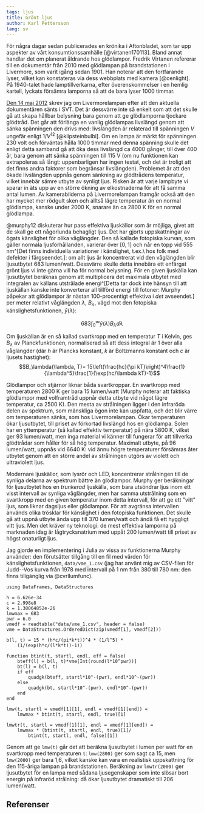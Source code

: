 ```yaml
---
tags: ljus
title: Grönt ljus
author: Karl Pettersson
lang: sv
---
```


För några dagar sedan publicerades en krönika i Aftonbladet, som tar upp
aspekter av vårt konsumtionssamhälle [@virtanen170113]. Bland annat handlar det
om planerat åldrande hos glödlampor. Fredrik Virtanen refererar till en
dokumentär från 2010 med glödlampan på brandstationen i Livermore, som varit
igång sedan 1901. Han noterar att den fortfarande lyser, vilket kan konstateras
via dess webbplats med kamera [@cenlight]. På 1940-talet hade lamptillverkarna,
efter överenskommelser i en hemlig kartell, lyckats försämra lamporna så att de
bara lyser 1000 timmar.

[Den 14 maj
2012](http://diversepedanteri.blogspot.se/2012/05/elden-pa-brandstationen.html)
skrev jag om Livermorelampan efter att den aktuella dokumentären sänts i SVT.
Det är dessvärre inte så enkelt som att det skulle gå att skapa hållbar
belysning bara genom att ge glödlamporna tjockare glödtråd. Det går att
förlänga en vanlig glödlampas livslängd genom att sänka spänningen den drivs
med: livslängden är relaterad till spänningen $V$ ungefär enligt $1/V^{12}$
[@klipsteinbulbi]. Om en lampa är märkt för spänningen 230 volt och förväntas
hålla 1000 timmar med denna spänning skulle det enligt detta samband gå att öka
dess livslängd ca 4000 gånger, till över 400 år, bara genom att sänka
spänningen till 115 V (om nu funktionen kan extrapoleras så långt:
uppenbarligen har ingen testat, och det är troligt att det finns andra faktorer
som begränsar livslängden). Problemet är att den ökade livslängden uppnås genom
sänkning av glödtrådens temperatur, vilket innebär sämre utbyte av synligt
ljus. Risken är att varje lampbyte vi sparar in äts upp av en större ökning av
elkostnaderna för att få samma antal lumen. Av kamerabilderna på
Livermorelampan framgår också att den har mycket mer rödgult sken och alltså
lägre temperatur än en normal glödlampa, kanske under 2000 K, snarare än ca
2800 K för en normal glödlampa.

@murphy12 diskuterar hur pass effektiva ljuskällor som är möjliga, givet att de
skall ge ett någorlunda behagligt ljus. Det har gjorts uppskattningar av ögats
känslighet för olika våglängder. Den så kallade fotopiska kurvan, som gäller
normala ljusförhållanden, varierar över $[0,1]$ och når en topp vid 555 nm^[Det
finns individuella variationer i känslighet, t.ex.\ hos folk med defekter i
färgseendet.]: om allt ljus är koncentrerat vid den våglängden blir ljusutbytet
683 lumen/watt. Dessvärre skulle detta innebära ett enfärgat grönt ljus vi inte
gärna vill ha för normal belysning. För en given ljuskälla kan ljusutbytet
beräknas genom att multiplicera det maximala utbytet med integralen av källans
utstrålade energi^[Detta tar dock inte hänsyn till att ljuskällan kanske inte
konverterar all tillförd energi till fotoner: Murphy påpekar att glödlampor är
nästan 100-procentigt effektiva i *det* avseendet.] per meter relativt
våglängden $\lambda$, $B_\lambda$, vägd mot den fotopiska
känslighetsfunktionen, $\bar{y}(\lambda)$:

$$683\int_{0}^{\infty}{\bar{y}(\lambda)B_\lambda d\lambda}$$

Om ljuskällan är en så kallad svartkropp med en temperatur $T$ i Kelvin, ges
$B_\lambda$ av Planckfunktionen, normaliserad så att dess integral är 1 över
alla våglängder (där $h$ är Plancks konstant, $k$ är Boltzmanns konstant och
$c$ är ljusets hastighet):
$$B_\lambda(\lambda, T)=
15\left(\frac{hc}{\pi kT}\right)^4\frac{1}{\lambda^5}\frac{1}{\exp(hc/\lambda kT)-1}$$

Glödlampor och stjärnor liknar båda svartkroppar. En svartkropp med
temperaturen 2800 K ger bara 15 lumen/watt (Murphy noterar att faktiska
glödlampor med volframtråd uppnår detta utbyte vid något lägre temperatur, ca
2500 K). Den mesta av strålningen ligger i den infraröda delen av spektrum, som
mänskliga ögon inte kan uppfatta, och det blir värre om temperaturen sänks, som
hos Livermorelampan. Ökar temperaturen ökar ljusutbytet, till priset av
förkortad livslängd hos en glödlampa. Solen har en yttemperatur (så kallad
effektiv temperatur) på nära 5800 K, vilket ger 93 lumen/watt, men inga
material vi känner till fungerar för att tillverka glödtrådar som håller för så
hög temperatur. Maximalt utbyte, på 96 lumen/watt, uppnås vid 6640 K: vid ännu
högre temperaturer försämras åter utbytet genom att en större andel av
strålningen utgörs av violett och ultraviolett ljus.

Modernare ljuskällor, som lysrör och LED, koncentrerar strålningen till de
synliga delarna av spektrum bättre än glödlampor. Murphy ger beräkningar för
ljusutbytet hos en *trunkerad* ljuskälla, som bara utsöndrar ljus inom ett
visst intervall av synliga våglängder, men har samma utstrålning som en
svartkropp med en given temperatur inom detta intervall, för att ge ett "vitt"
ljus, som liknar dagsljus eller glödlampor. För att avgränsa intervallen
används olika trösklar för känslighet i den fotopiska funktionen. Det skulle gå
att uppnå utbyte ända upp till 370 lumen/watt och ändå få ett hyggligt vitt
ljus. Men det kräver ny teknologi: de mest effektiva lamporna på marknaden idag
är lågtrycksnatrium med uppåt 200 lumen/watt till priset av högst onaturligt
ljus.

Jag gjorde en implementering i Julia av vissa av funktionerna Murphy använder:
den förutsätter tillgång till en fil med värden för känslighetsfunktionen,
`data/vme_1.csv` (jag har använt mig av CSV-filen för Judd--Vos kurva från 1978
med intervall på 1 nm från 380 till 780 nm: den finns tillgänglig via @cvrllumfunc).

``` {.julia .numberLines}
using DataFrames, DataStructures

h = 6.626e-34
c = 2.998e8
k = 1.38064852e-26
lmwmax = 683
pwr = 6.0
vmedf = readtable("data/vme_1.csv", header = false)
vme = DataStructures.OrderedDict(zip(vmedf[1], vmedf[2]))

b(l, t) = 15 * (h*c/(pi*k*t))^4 * (1/l^5) *
	(1/(exp(h*c/(l*k*t))-1))

function btint(t, startl, endl, eff = false)
	bteff(l) = b(l, t)*vme[Int(round(l*10^pwr))]
	bt(l) = b(l, t)
	if eff
		quadgk(bteff, startl*10^-(pwr), endl*10^-(pwr))
	else
		quadgk(bt, startl*10^-(pwr), endl*10^-(pwr))
	end
end

lmw(t, startl = vmedf[1][1], endl = vmedf[1][end]) =
	lmwmax * btint(t, startl, endl, true)[1]

lmwtr(t, startl = vmedf[1][1], endl = vmedf[1][end]) =
	lmwmax * (btint(t, startl, endl, true)[1]/
		btint(t, startl, endl, false)[1])
```

Genom att ge `lmw(t)` går det att beräkna ljusutbytet i lumen per watt för en
svartkropp med temperaturen `t`: `lmw(2800)` ger som sagt ca 15, men
`lmw(2000)` ger bara 1,6, vilket kanske kan vara en realistisk uppskattning för
den 115-åriga lampan på brandstationen. Beräkning av `lmwtr(2000)` ger
ljusutbytet för en lampa med sådana ljusegenskaper som inte slösar bort energin
på infraröd strålning: då ökar ljusutbytet dramatiskt till 206 lumen/watt.

## Referenser
